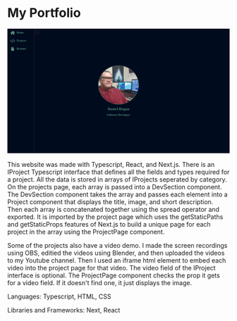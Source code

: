 # My Portfolio

![IMAGE_ALT](public/portfolio.png)

This website was made with Typescript, React, and Next.js. There is an IProject Typescript interface that defines all the fields and types required for a project. All the data is stored in arrays of IProjects seperated by category. On the projects page, each array is passed into a DevSection component. The DevSection component takes the array and passes each element into a Project component that displays the title, image, and short description. Then each array is concatenated together using the spread operator and exported. It is imported by the project page which uses the getStaticPaths and getStaticProps features of Next.js to build a unique page for each project in the array using the ProjectPage component.

 Some of the projects also have a video demo. I made the screen recordings using OBS, editied the videos using Blender, and then uploaded the videos to my Youtube channel. Then I used an iframe html element to embed each video into the project page for that video. The video field of the IProject interface is optional. The ProjectPage component checks the prop it gets for a video field. If it doesn't find one, it just displays the image. 

Languages: Typescript, HTML, CSS

Libraries and Frameworks: Next, React